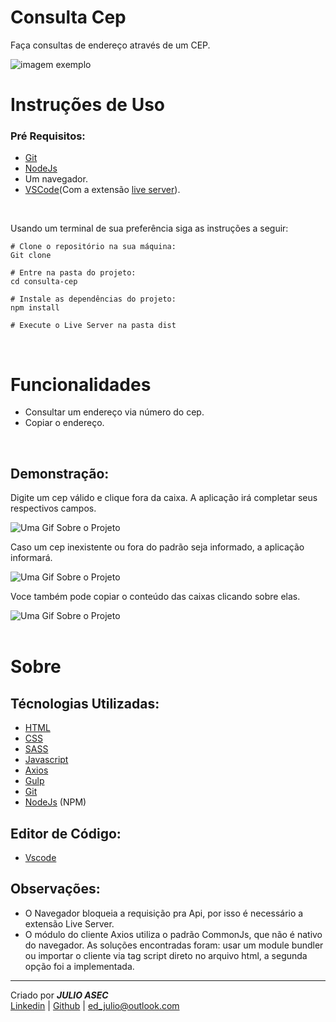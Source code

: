 # Consulta Cep

Faça consultas de endereço através de um CEP.  

![imagem exemplo]()
# Instruções de Uso

### Pré Requisitos:

- [Git](https://git-scm.com/)
- [NodeJs](https://nodejs.org/en/)
- Um navegador. 
- [VSCode](https://code.visualstudio.com/)(Com a extensão [live server](https://marketplace.visualstudio.com/items?itemName=ritwickdey.LiveServer)).

  
  
<br/>

Usando um terminal de sua preferência siga as instruções a seguir:


    # Clone o repositório na sua máquina:
    Git clone 

    # Entre na pasta do projeto:
    cd consulta-cep

    # Instale as dependências do projeto:
    npm install 

    # Execute o Live Server na pasta dist  
    
<br/>

# Funcionalidades 

- Consultar um endereço via número do cep.
- Copiar o endereço.

<br/>

## Demonstração:

Digite um cep válido e clique fora da caixa. A aplicação irá completar seus respectivos campos.


![Uma Gif Sobre o Projeto]()  

Caso um cep inexistente ou fora do padrão seja informado, a aplicação informará.  

![Uma Gif Sobre o Projeto]()  

Voce também pode copiar o conteúdo das caixas clicando sobre elas.

![Uma Gif Sobre o Projeto]()  
<br/>

# Sobre
    
## Técnologias Utilizadas:

- [HTML](https://developer.mozilla.org/pt-BR/docs/Web/HTML)  
- [CSS](https://www.w3schools.com/css/)
- [SASS](https://sass-lang.com/)
- [Javascript](https://developer.mozilla.org/pt-BR/docs/Web/JavaScript)
- [Axios](https://axios-http.com/ptbr/)
- [Gulp](https://gulpjs.com/) 
- [Git](https://git-scm.com/) 
- [NodeJs](https://nodejs.org/en/) (NPM) 

## Editor de Código:
- [Vscode](https://code.visualstudio.com/)
  
 
## Observações:
 
 - O Navegador bloqueia a requisição pra Api, por isso é necessário a extensão Live Server.
 - O módulo do cliente Axios utiliza o padrão CommonJs, que não é nativo do navegador. As soluções encontradas foram: usar um module bundler ou importar o cliente via tag script direto no arquivo html, a segunda opção foi a implementada.
  



****
Criado por ***JULIO ASEC***  
 [Linkedin](https://www.linkedin.com/in/julio-silva-04b6aa224/) | [Github]() | [ed_julio@outlook.com](mailto:ed_julio@outlook.com)

  








